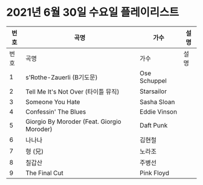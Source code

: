 # 2021년 6월 30일 수요일 플레이리스트

| 번호 | 곡명 | 가수 | 설명 |
|------|------|------|------|
| 번호 | 곡명 | 가수 | 설명 |
| 1 | s'Rothe-Zauerli (B기도문) | Ose Schuppel |  |
| 2 | Tell Me It's Not Over (타이틀 뮤직) | Starsailor |  |
| 3 | Someone You Hate | Sasha Sloan |  |
| 4 | Confessin' The Blues | Eddie Vinson |  |
| 5 | Giorgio By Moroder (Feat. Giorgio Moroder) | Daft Punk |  |
| 6 | 나나나 | 김현철 |  |
| 7 | 형 (兄) | 노라조 |  |
| 8 | 칠갑산 | 주병선 |  |
| 9 | The Final Cut | Pink Floyd |  |
